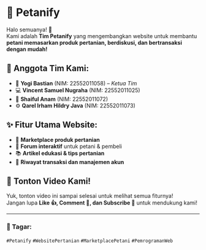 # 🌾 Petanify

Halo semuanya! 👋  
Kami adalah **Tim Petanify** yang mengembangkan website untuk membantu **petani memasarkan produk pertanian, berdiskusi, dan bertransaksi dengan mudah!**

## 👥 Anggota Tim Kami:
- 👑 **Yogi Bastian** (NIM: 22552011058) – *Ketua Tim*  
- 💻 **Vincent Samuel Nugraha** (NIM: 22552011025)  
- 📱 **Shaiful Anam** (NIM: 22552011072)  
- ⚙️ **Qarel Irham Hildry Java** (NIM: 22552011073)  

## ✨ Fitur Utama Website:
- 🛒 **Marketplace produk pertanian**  
- 💬 **Forum interaktif** untuk petani & pembeli  
- 📚 **Artikel edukasi & tips pertanian**  
- 🧾 **Riwayat transaksi dan manajemen akun**  

## 🎥 Tonton Video Kami!
Yuk, tonton video ini sampai selesai untuk melihat semua fiturnya!  
Jangan lupa **Like 👍, Comment 💬, dan Subscribe 🔔** untuk mendukung kami!

---

### 📌 Tagar:
`#Petanify` `#WebsitePertanian` `#MarketplacePetani` `#PemrogramanWeb`

